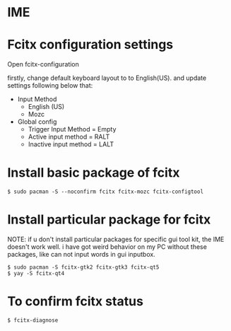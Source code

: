 # IME

# Fcitx configuration settings

Open fcitx-configuration

 
firstly, change default keyboard layout to to English(US).
and update settings following below that:

- Input Method
   - English (US)
   - Mozc
- Global config
   - Trigger Input Method = Empty
   - Active input method = RALT
   - Inactive input method = LALT

# Install basic package of fcitx

```
$ sudo pacman -S --noconfirm fcitx fcitx-mozc fcitx-configtool
```

# Install particular package for fcitx

NOTE: if u don't install particular packages for specific gui tool kit, the IME doesn't work well.
i have got weird behavior on my PC without these packages, like can not input words in gui inputbox.

```
$ sudo pacman -S fcitx-gtk2 fcitx-gtk3 fcitx-qt5
$ yay -S fcitx-qt4
```

# To confirm fcitx status

```
$ fcitx-diagnose
```
